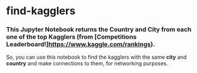 # find-kagglers

### This Jupyter Notebook returns the Country and City from each one of the top Kagglers (from [Competitions Leaderboard!]https://www.kaggle.com/rankings).

So, you can use this notebook to find the kagglers with the same __city__ and __country__ and make connections to them, for networking purposes.
